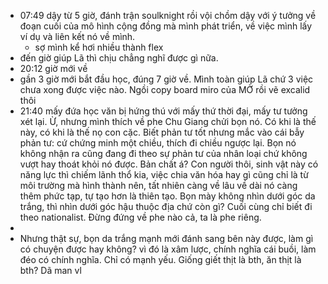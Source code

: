 - 07:49 dậy từ 5 giờ, đánh trận soulknight rồi vội chồm dậy với ý tưởng về đoạn cuối của mô hình cộng đồng mà mình phát triển, về việc mình lấy ví dụ và liên kết nó về mình.
	- sợ mình kể hơi nhiều thành flex
- đến giờ giúp Lã thì chịu chẳng nghĩ được gì nữa.
- 20:12 giờ mới về
- gần 3 giờ mới bắt đầu học, đúng 7 giờ về. Mình toàn giúp Lã chứ 3 việc chưa xong được việc nào. Ngồi copy board miro của MỞ rồi vẽ excalid thôi
- 21:40 mấy đứa học văn bị hứng thú với mấy thứ thời đại, mấy tư tưởng xét lại. Ừ, nhưng mình thích về phe Chu Giang chửi bọn nó. Có khi là thế này, có khi là thế nọ con cặc. Biết phản tư tốt nhưng mắc vào cái bẫy phản tư: cứ chứng minh một chiều, thích đi chiều ngược lại. Bọn nó không nhận ra cũng đang đi theo sự phản tư của nhân loại chứ không vượt hay thoát khỏi nó được. Bản chất á? Con người thôi, sinh vật này có năng lực thì chiếm lãnh thổ kia, việc chia văn hóa hay gì cũng chỉ là từ môi trường mà hình thành nên, tất nhiên càng về lâu về dài nó càng thêm phức tạp, tự tạo hơn là thiên tạo. Bọn mày không nhìn dưới góc da trắng, thì nhìn dưới góc hậu thuộc địa chứ còn gì? Cuối cùng chỉ biết đi theo nationalist. Đừng đứng về phe nào cả, ta là phe riêng.
-
- Nhưng thật sự, bọn da trắng mạnh mới đánh sang bên này được, làm gì có chuyện được hay không? vì đó là xâm lược, chính nghĩa cái buồi, làm đéo có chính nghĩa. Chỉ có mạnh yếu. Giống giết thịt là bth, ăn thịt là bth? Dã man vl